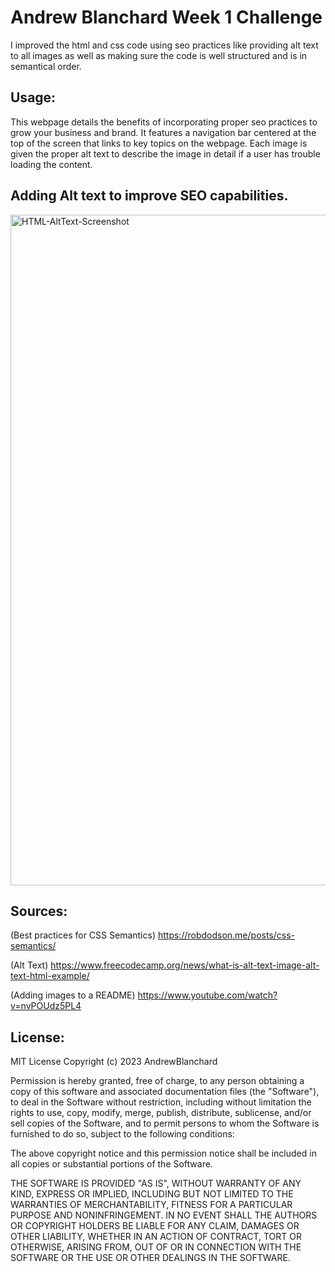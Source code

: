 # Andrew Blanchard Week 1 Challenge
I improved the html and css code using seo practices like providing alt text to all images as well as making sure the code is well structured and is in semantical order. 

## Usage:
  This webpage details the benefits of incorporating proper seo practices to grow your business and brand. It features a navigation bar centered at the top of the screen that links to key topics on the webpage. Each image is given the proper alt text to describe the image in detail if a user has trouble loading the content. 
## Adding Alt text to improve SEO capabilities. 
<img width="1073" alt="HTML-AltText-Screenshot" src="https://github.com/AndrewBlanchard/Week-1-Challenge/assets/152227162/052bdc6e-46cd-4cea-9edf-e119bcdaa52e"> 

## Sources:
(Best practices for CSS Semantics) https://robdodson.me/posts/css-semantics/

(Alt Text) https://www.freecodecamp.org/news/what-is-alt-text-image-alt-text-html-example/

(Adding images to a README) https://www.youtube.com/watch?v=nvPOUdz5PL4 

## License:
MIT License 
Copyright (c) 2023 AndrewBlanchard

Permission is hereby granted, free of charge, to any person obtaining a copy
of this software and associated documentation files (the "Software"), to deal
in the Software without restriction, including without limitation the rights
to use, copy, modify, merge, publish, distribute, sublicense, and/or sell
copies of the Software, and to permit persons to whom the Software is
furnished to do so, subject to the following conditions:

The above copyright notice and this permission notice shall be included in all
copies or substantial portions of the Software.

THE SOFTWARE IS PROVIDED "AS IS", WITHOUT WARRANTY OF ANY KIND, EXPRESS OR
IMPLIED, INCLUDING BUT NOT LIMITED TO THE WARRANTIES OF MERCHANTABILITY,
FITNESS FOR A PARTICULAR PURPOSE AND NONINFRINGEMENT. IN NO EVENT SHALL THE
AUTHORS OR COPYRIGHT HOLDERS BE LIABLE FOR ANY CLAIM, DAMAGES OR OTHER
LIABILITY, WHETHER IN AN ACTION OF CONTRACT, TORT OR OTHERWISE, ARISING FROM,
OUT OF OR IN CONNECTION WITH THE SOFTWARE OR THE USE OR OTHER DEALINGS IN THE
SOFTWARE.
